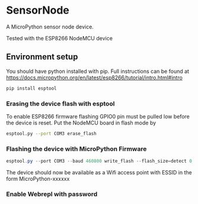# SensorNode

A MicroPython sensor node device.

Tested with the ESP8266 NodeMCU device

## Environment setup

You should have python installed with pip. Full instructions can be found at https://docs.micropython.org/en/latest/esp8266/tutorial/intro.html#intro

```bash
pip install esptool
```

### Erasing the device flash with esptool

To enable ESP8266 firmware flashing GPIO0 pin must be pulled low before the device is reset.
Put the NodeMCU board in flash mode by

```bash
esptool.py --port COM3 erase_flash
```

### Flashing the device with MicroPython Firmware

```powershell
esptool.py --port COM3 --baud 460800 write_flash --flash_size=detect 0 .\firmware\esp8266-20191220-v1.12.bin
```

The device should now be available as a Wifi access point with ESSID in the form MicroPython-xxxxxx

### Enable Webrepl with password
